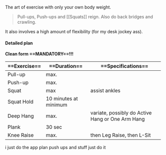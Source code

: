The art of exercise with only your own body weight.

> Pull-ups, Push-ups and [[Squats]] reign. Also do back bridges and crawling.

It also involves a high amount of flexibility (for my desk jockey ass).

#### Detailed plan

**Clean form ==MANDATORY==!!!**

| ==Exercise== | ==Duration==          | ==Specifications==                               |
| ------------ | --------------------- | ------------------------------------------------ |
| Pull-up      | max.                  |                                                  |
| Push-up      | max.                  |                                                  |
| Squat        | max                   | assist ankles                                    |
| Squat Hold   | 10 minutes at minimum |                                                  |
| Deep Hang    | max.                  | variate, possibly do Active Hang or One Arm Hang |
| Plank        | 30 sec                |                                                  |
| Knee Raise   | max.                  | then Leg Raise, then L-Sit                       |
i just do the app plan
push ups and stuff
just do it